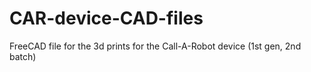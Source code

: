 # CAR-device-CAD-files
FreeCAD file for the 3d prints for the Call-A-Robot device (1st gen, 2nd batch)
